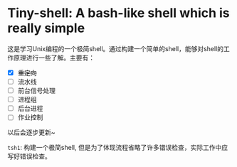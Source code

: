 # Tiny-shell: A bash-like shell which is really simple

这是学习Unix编程的一个极简shell。通过构建一个简单的shell，能够对shell的工作原理进行一些了解。主要有：
- [x] ~~重定向~~
- [ ] 流水线
- [ ] 前台信号处理
- [ ] 进程组
- [ ] 后台进程
- [ ] 作业控制

以后会逐步更新~

`tsh1`: 构建一个极简shell, 但是为了体现流程省略了许多错误检查，实际工作中应写好错误检查。

